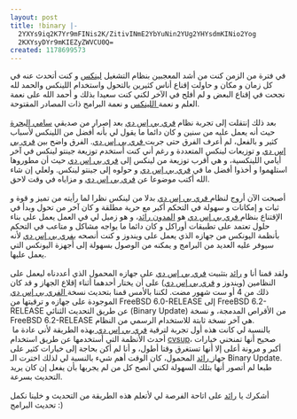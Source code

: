 ```yaml
---
layout: post
title: !binary |-
  2YXYs9iq2K7Yr9mFINis2K/ZitivINmE2YbYuNin2YUg2YHYsdmKINio2Yog
  2KXYsyDYr9mKIEZyZWVCU0Q=
created: 1178699573
---
```

<p>في فترة من الزمن كنت من أشد المعجبين بنظام التشغيل <a href="http://kernel.org/">لينكس</a> و كنت أتحدث عنه في كل زمان و مكان و حاولت إقناع أناس كثيرين بالتحول واستخدام اللينكس والحمد لله نجحت في إقناع البعض و لم أفلح في الآخر لكني كنت سعيدا بذلك و أحمد الله على نعمة العلم و نعمة<a href="http://kernel.org/"> اللينكس</a> و نعمة البرامج ذات المصادر المقتوحة.<br />
<br />
بعد ذلك إنتقلت إلى تجربة نظام <a href="http://freebsd.org">فري بي إس دي</a> بعد إصرار من صديقي <a href="http://samy.kerneled.org/">سامي البحرة</a> حيث أنه يعمل عليه من سنين و كان دائما ما يقول لي بأنه أفضل من اللينكس لأسباب كثير و بالفعل، لم أعرف الفرق حتى جربت<a href="http://freebsd.org"> فري بي إس دي</a>. الفرق واضح بين <a href="http://freebsd.org">فري بي إس دي</a> و توزيعات لينكس المتعددة و رغم أني كنت أستخدم توزيعة جينتو لينكس في آخر أيامي اللينكسية، و هي أقرب توزيعة من لينكس إلى <a href="http://freebsd.org">فري بي إس دي</a> حيث أن مطوروها استلهموا و أخذوا أفضل ما في <a href="http://freebsd.org">فري بي إس دي</a> و حولوه إلى جينتو لينكس. ولعلي إن شاء الله أكتب موضوعا عن <a href="http://freebsd.org">فري بي إس دي</a> و مزاياه في وقت لاحق.<br />
<br />
أصبحت الآن أروج لنظام<a href="http://freebsd.org"> فري بي إس دي</a> بدلا من لينكس نظرا لما رأيته من تميز و قوة و ثبات و إمكانات و سهولة في التحكم أكبر مع حرية مطلقة و كان آخر من تحول وبدأ في الإقتناع بنظام<a href="http://freebsd.org"> فري بي إس دي</a> هو <a href="http://raedblog.wordpress.com/">المدون رائد</a>، و هو زميل لي في العمل يعمل على بناء حلول تعتمد على تطبيقات أوراكل و كان دائما ما يواجه مشاكل و متاعب في التحكم بأنظمة اليونكس من جهازه الذي يعمل على ويندوز و كنت أنصحه <a href="http://freebsd.org">بفري بي إس دي</a> لأنه سيوفر عليه العديد من البرامج و يمكنه من الوصول بسهولة إلى أجهزة اليونكس التي يعمل عليها.<br />
<br />
ولقد قمنا أنا و <a href="http://raedblog.wordpress.com/">رائد</a> بتثبيت <a href="http://freebsd.org">فري بي إس دي</a> على جهازه المحمول الذي أعددناه ليعمل على النظامين (ويندوز و <a href="http://freebsd.org">فري بي إس دي</a>) على أن يختار أحدهما أثناء إقلاع الجهاز و قد كان ذلك من 4 أو ست شهور مضت. لكننا بالأمس قمنا بتحديث نسخة<a href="http://freebsd.org"> الفري بي إس دي</a> الموجودة على جهازه و ترقيتها من FreeBSD 6.0-RELEASE إلى FreeBSD 6.2-RELEASE عن طريق التحديث الثنائي (Binary Update) من الأقراص المدمجة، و نسخة FreeBSD 6.2-RELEASE هي آخر نسخة ثابتة للاستخدام الرسمي من النظام.<br />
<!--break--> &nbsp;بالنسبة لي كانت هذه أول تجربة لترقية <a href="http://freebsd.org">فري بي إس دي </a>بهذه الطريقة لأني عادة ما أحدث الأنظمة التي أستخدمها عن طريق استخدام <a href="http://www.freebsd.org/doc/en_US.ISO8859-1/books/handbook/cvsup.html">cvsup</a>، صحيح أنها تمنحني خيارات أكبر و مرونة أعلى إلا أنها تستغرق وقتا أطول، و أنا لم أكن بحاجة إلى خيارات كثير على جهاز<a href="http://raedblog.wordpress.com/"> رائد</a> المحمول، كان الوقت أهم شيء بالنسبة لي لذلك اخترت الـ Binary Update. طبعا لم أتصور أنها بتلك السهولة لكني أنصح كل من لم يجربها بأن يفعل إن كان يريد التحديث بسرعة.<br />
<br />
أشكرك يا <a href="http://raedblog.wordpress.com/">رائد</a> على اتاحة الفرصة لي لأتعلم هذه الطريقة من التحديث و خلينا نكمل تحديث البرامج :)</p>
